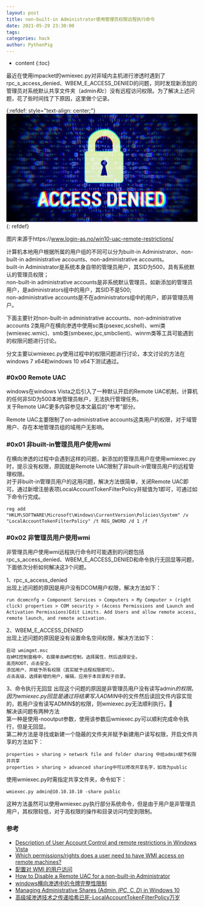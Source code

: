 ```yaml
---
layout: post
title: non-built-in Administrator使用管理员权限远程执行命令
date: 2021-05-29 23:30:00
tags: 
categories: hack 
author: PythonPig
---
```

* content
{:toc}

最近在使用impacket的wmiexec.py对非域内主机进行渗透时遇到了rpc_s_access_denied、WBEM_E_ACCESS_DENIED的问题，同时发现新添加的管理员对系统默认共享文件夹（admin$和c$）没有远程访问权限。为了解决上述问题，花了些时间找了下原因，这里做个记录。   
  
{:refdef: style="text-align: center;"}
![access denied](https://github.com/PythonPig/PythonPig.github.io/blob/master/images/non-built-in%20Administrator使用管理员权限远程执行命令/access_denied.jpeg?raw=true)
{: refdef}   





图片来源于https://www.login-as.no/win10-uac-remote-restrictions/

计算机本地用户根据所属的用户组的不同可以分为built-in Administrator、non-built-in administrative accounts、non-administrative accounts。  
built-in Administrator是系统本身自带的管理员用户，其SID为500，具有系统默认的管理员权限；  
non-built-in administrative accounts是非系统默认管理员，如新添加的管理员用户，是administrators组中的用户，其SID不是500;  
non-administrative accounts是不在administrators组中的用户，即非管理员用户。  

下面主要针对non-built-in administrative accounts、non-administrative accounts 2类用户在横向渗透中使用sc类(psexec,scshell)、wmi类(wmiexec.wmic)、smb类(smbexec,ipc,smbclient)、winrm类等工具可能遇到的权限问题进行讨论。  

分文主要以wmiexec.py使用过程中的权限问题进行讨论，本文讨论的方法在windows 7 x64和windows 10 x64下测试通过。  



### \#0x00 Remote UAC
windows在windows Vista之后引入了一种默认开启的Remote UAC机制，计算机的任何非SID为500本地管理员帐户，无法执行管理任务。  
关于Remote UAC更多内容参见本文最后的“参考”部分。  

Remote UAC主要限制了on-administrative accounts这类用户的权限，对于域管用户、存在本地管理员组的域用户无影响。


### \#0x01 非built-in管理员用户使用wmi
在横向渗透的过程中会遇到这样的问题，新添加的管理员用户在使用wmiexec.py时，提示没有权限，原因就是Remote UAC限制了非built-in管理员用户的远程管理权限。  
对于非built-in管理员用户的这用问题，解决方法很简单，关闭Remote UAC即可。通过新增注册表项LocalAccountTokenFilterPolicy并赋值为1即可，可通过如下命令行完成。
```
reg add "HKLM\SOFTWARE\Microsoft\Windows\CurrentVersion\Policies\System" /v "LocalAccountTokenFilterPolicy" /t REG_DWORD /d 1 /f
```


### \#0x02 非管理员用户使用wmi
非管理员用户使用wmi远程执行命令时可能遇到的问题包括rpc_s_access_denied、WBEM_E_ACCESS_DENIED和命令执行无回显等问题，下面依次分析如何解决这3个问题。  

1、rpc_s_access_denied  
出现上述问题的原因是用户没有DCOM用户权限，解决方法如下：  
```
run dcomcnfg > Component Services > Computers > My Computer > (right click) properties > COM security > (Access Permissions and Launch and Activation Permissions)Edit Limits. Add Users and allow remote access, remote launch, and remote activation.
```
2、WBEM_E_ACCESS_DENIED  
出现上述问题的原因是没有设置命名空间权限，解决方法如下：
```
启动 wmimgmt.msc
在WMI控制窗格中，右键单击WMI控制，选择属性，然后选择安全。
高亮ROOT，点击安全。
添加用户，并赋予所有权限（其实赋予远程权限即可）。
点击高级，选择新增的用户，编辑，应用于本目录和子目录。
```
3、命令执行无回显
出现这个问题的原因是非管理员用户没有读写admin$的权限。  
因为wmiexec.py回显是通过将结果写入ADMIN$中的文件然后读回文件内容实现的，若用户没有读写ADMIN$的权限，则wmiexec.py无法顺利执行。  
解决该问题有两种方法  
第一种是使用-nooutput参数，使用该参数后wmiexec.py可以顺利完成命令执行，但是无回显。  
第二种方法是寻找或新建一个隐蔽的文件夹并赋予新建用户读写权限，开启文件共享的方法如下：  
```
properties > sharing > network file and folder sharing 中给admin赋予权限并共享
properties > sharing > advanced sharing中可以修改共享名字，如改为public
```
使用wmiexec.py时需指定共享文件夹，命令如下：
```
wmiexec.py admin@10.10.10.10 -share public
```
这种方法虽然可以使用wmiexec.py执行部分系统命令，但是由于用户是非管理员用户，其权限较低，对于高权限的操作和目录访问均受到限制。


### 参考
* [Description of User Account Control and remote restrictions in Windows Vista](https://docs.microsoft.com/en-us/troubleshoot/windows-server/windows-security/user-account-control-and-remote-restriction)
* [Which permissions/rights does a user need to have WMI access on remote machines?](https://serverfault.com/questions/28520/which-permissions-rights-does-a-user-need-to-have-wmi-access-on-remote-machines)  
* [配置对 WMI 的用户访问](https://www.dell.com/support/manuals/zh-cn/omimssc-sccm-scvmm-v7.1/omimssc-v7.1-sccm-scvmm-bpg/配置对-wmi-的用户访问?guid=guid-7b6e205a-a1ac-4658-a2ed-729880afb50c&lang=zh-cn)  
* [How to Disable a Remote UAC for a non-built-in Administrator](https://documentation.arcserve.com/Arcserve-UDP/Available/V6.5/ENU/Bookshelf_Files/HTML/Solutions%20Guide/UDPSolnGuide/udp_disable_uac_remt_admin.htm)  
* [windows横向渗透中的令牌完整性限制](https://www.secpulse.com/archives/145590.html)  
* [Managing Administrative Shares (Admin$, IPC$, C$, D$) in Windows 10](http://woshub.com/enable-remote-access-to-admin-shares-in-workgroup/)
* [高级域渗透技术之传递哈希已死-LocalAccountTokenFilterPolicy万岁](https://blog.csdn.net/systemino/article/details/89716729)
